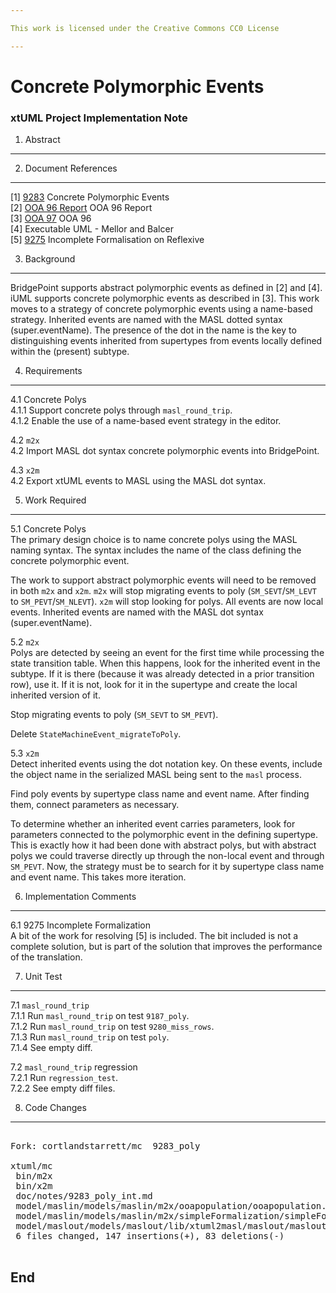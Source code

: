 ```yaml
---

This work is licensed under the Creative Commons CC0 License

---
```


# Concrete Polymorphic Events
### xtUML Project Implementation Note


1. Abstract
-----------

2. Document References
----------------------
[1] [9283](https://support.onefact.net/redmine/issues/9283) Concrete Polymorphic Events  
[2] [OOA 96 Report](http://www.ooatool.com/References.html) OOA 96 Report  
[3] [OOA 97](http://www.ooatool.com/References.html) OOA 96  
[4] Executable UML - Mellor and Balcer  
[5] [9275](https://support.onefact.net/redmine/issues/9275) Incomplete Formalisation on Reflexive  

3. Background
-------------
BridgePoint supports abstract polymorphic events as defined in [2] and [4].
iUML supports concrete polymorphic events as described in [3].  This work
moves to a strategy of concrete polymorphic events using a name-based
strategy.  Inherited events are named with the MASL dotted syntax
(super.eventName).  The presence of the dot in the name is the key to
distinguishing events inherited from supertypes from events locally
defined within the (present) subtype.

4. Requirements
---------------
4.1 Concrete Polys  
4.1.1 Support concrete polys through `masl_round_trip`.  
4.1.2 Enable the use of a name-based event strategy in the editor.  

4.2 `m2x`  
4.2 Import MASL dot syntax concrete polymorphic events into BridgePoint.  

4.3 `x2m`  
4.2 Export xtUML events to MASL using the MASL dot syntax.  

5. Work Required
----------------
5.1 Concrete Polys  
The primary design choice is to name concrete polys using the MASL naming
syntax.  The syntax includes the name of the class defining the concrete
polymorphic event.

The work to support abstract polymorphic events will need to be removed
in both `m2x` and `x2m`.  `m2x` will stop migrating events to poly
(`SM_SEVT`/`SM_LEVT` to `SM_PEVT`/`SM_NLEVT`).  `x2m` will stop looking
for polys.  All events are now local events.  Inherited events are
named with the MASL dot syntax (super.eventName).

5.2 `m2x`  
Polys are detected by seeing an event for the first time while processing
the state transition table.  When this happens, look for the inherited
event in the subtype.  If it is there (because it was already detected in
a prior transition row), use it.  If it is not, look for it in the
supertype and create the local inherited version of it.

Stop migrating events to poly (`SM_SEVT` to `SM_PEVT`).

Delete `StateMachineEvent_migrateToPoly`.

5.3 `x2m`  
Detect inherited events using the dot notation key.  On these events,
include the object name in the serialized MASL being sent to the `masl`
process.

Find poly events by supertype class name and event name.  After finding
them, connect parameters as necessary.

To determine whether an inherited event carries parameters, look for
parameters connected to the polymorphic event in the defining supertype.
This is exactly how it had been done with abstract polys, but with
abstract polys we could traverse directly up through the non-local
event and through `SM_PEVT`.  Now, the strategy must be to search for
it by supertype class name and event name.  This takes more iteration.

6. Implementation Comments
--------------------------
6.1 9275 Incomplete Formalization  
A bit of the work for resolving [5] is included.  The bit included is
not a complete solution, but is part of the solution that improves the
performance of the translation.

7. Unit Test
------------
7.1 `masl_round_trip`  
7.1.1 Run `masl_round_trip` on test `9187_poly`.  
7.1.2 Run `masl_round_trip` on test `9280_miss_rows`.  
7.1.3 Run `masl_round_trip` on test `poly`.  
7.1.4 See empty diff.

7.2 `masl_round_trip` regression  
7.2.1 Run `regression_test`.  
7.2.2 See empty diff files.

8. Code Changes
---------------
<pre>

Fork: cortlandstarrett/mc  9283_poly

xtuml/mc
 bin/m2x                                                                      | Bin 692080 -> 691664 bytes
 bin/x2m                                                                      | Bin 691376 -> 691376 bytes
 doc/notes/9283_poly_int.md                                                   |  89 ++++++++++++++++++++++
 model/maslin/models/maslin/m2x/ooapopulation/ooapopulation.xtuml             |  85 ++++++++--------------
 model/maslin/models/maslin/m2x/simpleFormalization/simpleFormalization.xtuml |   9 ++++-
 model/maslout/models/maslout/lib/xtuml2masl/maslout/maslout.xtuml            |  47 ++++++++++++++++++----
 6 files changed, 147 insertions(+), 83 deletions(-)

</pre>

End
---

